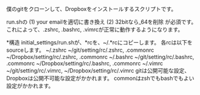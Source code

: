 僕のgitをクローンして、Dropboxをインストールするスクリプトです。

run.shの
(1) your emailを適切に書き換え
(2) 32bitなら_64を削除
が必須です。
これによって、.zshrc, .bashrc, .vimrcが正常に動作するようになります。

*構造
initial_settings/run.shが、*rcを、~/.*rcにコピーします。
各rcは以下をsourceします。
~/.zshrc    ~/git/setting/rc/.zshrc, .commonrc  ~/Dropbox/setting/rc/.zshrc, .commonrc
~/.bashrc   ~/git/setting/rc/.bashrc, .commonrc ~/Dropbox/setting/rc/.bashrc, .commonrc
~/.vimrc    ~/git/setting/rc/.vimrc,            ~/Dropbox/setting/rc/.vimrc
gitは公開可能な設定、Dropboxは公開不可能な設定がかかれます。
commonはzshでもbashでもよい設定がかかれます。
